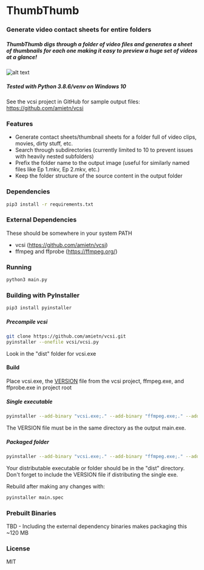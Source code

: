 # ThumbThumb
### Generate video contact sheets for entire folders
##### ThumbThumb digs through a folder of video files and generates a sheet of thumbnails for each one making it easy to preview a huge set of videos at a glance!
![alt text](https://raw.github.com/Gunbard/ThumbThumb/master/readme-img/screencap-0.1.0.png "Windows 10 screenshot")
##### Tested with Python 3.8.6/venv on Windows 10
See the vcsi project in GitHub for sample output files: https://github.com/amietn/vcsi

### Features
- Generate contact sheets/thumbnail sheets for a folder full of video clips, movies, dirty stuff, etc.
- Search through subdirectories (currently limited to 10 to prevent issues with heavily nested subfolders)
- Prefix the folder name to the output image (useful for similarly named files like Ep 1.mkv, Ep 2.mkv, etc.)
- Keep the folder structure of the source content in the output folder

### Dependencies
```sh
pip3 install -r requirements.txt
```
### External Dependencies
These should be somewhere in your system PATH
- vcsi (https://github.com/amietn/vcsi)
- ffmpeg and ffprobe (https://ffmpeg.org/)

### Running
```sh
python3 main.py
```

### Building with PyInstaller
```sh
pip3 install pyinstaller
```

##### Precompile vcsi
```sh
git clone https://github.com/amietn/vcsi.git
pyinstaller --onefile vcsi/vcsi.py
```
Look in the "dist" folder for vcsi.exe

#### Build
Place vcsi.exe, the [VERSION](https://github.com/amietn/vcsi/blob/master/vcsi/VERSION) file from the vcsi project, ffmpeg.exe, and ffprobe.exe in project root

##### Single executable
```sh
pyinstaller --add-binary "vcsi.exe;." --add-binary "ffmpeg.exe;." --add-binary "ffprobe.exe;." --onefile main.py
```
The VERSION file must be in the same directory as the output main.exe.

##### Packaged folder
```sh
pyinstaller --add-binary "vcsi.exe;." --add-binary "ffmpeg.exe;." --add-binary "ffprobe.exe;." --add-data "VERSION;." --onedir main.py
```

Your distributable executable or folder should be in the "dist" directory. Don't forget to include the VERSION file if distributing the single exe.

Rebuild after making any changes with:
```sh
pyinstaller main.spec
```

### Prebuilt Binaries
TBD - Including the external dependency binaries makes packaging this ~120 MB

### License
MIT